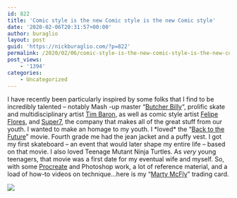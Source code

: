 ```yaml
---
id: 822
title: 'Comic style is the new Comic style is the new Comic style'
date: '2020-02-06T20:31:57+00:00'
author: buraglio
layout: post
guid: 'https://nickburaglio.com/?p=822'
permalink: /2020/02/06/comic-style-is-the-new-comic-style-is-the-new-comic-style/
post_views:
    - '1394'
categories:
    - Uncategorized
---
```


I have recently been particularly inspired by some folks that I find to be incredibly talented – notably Mash -up master “[Butcher Billy](https://www.instagram.com/thebutcherbilly/)“, prolific skate and multidisciplinary artist [Tim Baron](https://www.instagram.com/timbaronart/), as well as comic style artist [Felipe Flores](https://www.instagram.com/felipeflorescomics/), and [Super7](https://super7.com/), the company that makes all of the great stuff from our youth. I wanted to make an homage to my youth. I \*loved\* the “[Back to the Future](https://www.imdb.com/title/tt0088763/)” movie. Fourth grade me had the jean jacket and a puffy vest. I got my first skateboard – an event that would later shape my entire life – based on that movie. I also loved Teenage Mutant Ninja Turtles. As *very* young teenagers, that movie was a first date for my eventual wife and myself. So, with some [Procreate](https://www.procreate.art) and Photoshop work, a lot of reference material, and a load of how-to videos on technique…here is my “[Marty McFly](https://en.wikipedia.org/wiki/Marty_McFly)” trading card.

![](https://nickburaglio.com/wp-content/uploads/2020/02/Marty-McFly-768x1024.png)